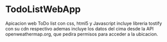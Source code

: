 # TodoListWebApp
Apicacion web ToDo list con css, html5 y Javascript
incluye libreria tostify con su cdn respectivo
ademas incluye los datos del cima desde la API openweathermap.org, que pedira permisos para acceder a la ubicacion.
